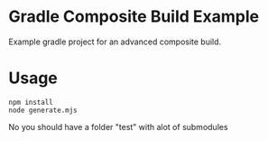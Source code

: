# Gradle Composite Build Example
Example gradle project for an advanced composite build.

# Usage

```
npm install
node generate.mjs
```

No you should have a folder "test" with alot of submodules

